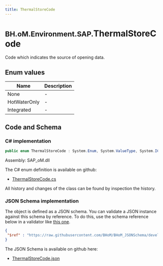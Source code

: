```yaml
---
title: ThermalStoreCode
---
```


# <small>BH.oM.Environment.SAP.</small>**ThermalStoreCode**

Code which indicates the source of opening data.

## Enum values

| Name            | Description                                                    |
|-----------------|----------------------------------------------------------------|
| None |  -  |
| HotWaterOnly |  -  |
| Integrated |  -  |


## Code and Schema

### C# implementation

``` C# title="C#"
public enum ThermalStoreCode : System.Enum, System.ValueType, System.IComparable, System.ISpanFormattable, System.IFormattable, System.IConvertible
```

Assembly: SAP_oM.dll

The C# enum definition is available on github:

- [ThermalStoreCode.cs](https://github.com/BHoM/SAP_Toolkit/blob/develop/SAP_oM/Enums\ThermalStoreCode.cs)

All history and changes of the class can be found by inspection the history.
### JSON Schema implementation

The object is defined as a JSON schema. You can validate a JSON instance against this schema by reference. To do this, use the schema reference below in a validator like [this one](https://www.jsonschemavalidator.net/).

``` json title="JSON Schema"
{
 "$ref" : "https://raw.githubusercontent.com/BHoM/BHoM_JSONSchema/develop/SAP_oM/SAP/ThermalStoreCode.json"
}
```

The JSON Schema is available on github here:

- [ThermalStoreCode.json](https://github.com/BHoM/BHoM_JSONSchema/blob/develop/SAP_oM/SAP/ThermalStoreCode.json)
